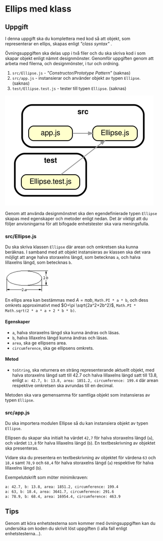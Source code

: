 # Ellips med klass

## Uppgift

I denna uppgift ska du komplettera med kod så att objekt, som representerar en ellips, skapas enligt _"class syntax"_ .

Övningsuppgiften ska delas upp i två filer och du ska skriva kod i som skapar objekt enligt nämnt designmönster. Genomför uppgiften genom att arbeta med filerna, och designmönster, i tur och ordning.

1. `src/Ellipse.js` - _"Constructor/Prototype Pattern"_ (saknas)
2. `src/app.js` - instansierar och använder objekt av typen `Ellipse`. (saknas)
3. `test/Ellipse.test.js` - tester till typen `Ellipse`. (saknas)

![Beroendediagram](/.readme/dependency-graph.svg)

Genom att använda designmönstret ska den egendefinierade typen `Ellipse` skapas med egenskaper och metoder enligt nedan. Det är viktigt att du följer anvisningarna för att bifogade enhetstester ska vara meningsfulla.

### src/Ellipse.js

Du ska skriva klassen `Ellipse` där arean och omkretsen ska kunna beräknas. I samband med att objekt instansieras av klassen ska det vara möjligt att ange halva storaxelns längd, som betecknas `a`, och halva lillaxelns längd, som betecknas `b`.

![Ellips](/.readme/ellipse.gif)

En ellips area kan bestämmas med $A=\pi ab$, `Math.PI * a * b`, och dess omkrets approximativt med $O=\pi \sqrt{2a^2+2b^2}$, `Math.PI * Math.sqrt(2 * a * a + 2 * b * b)`.

#### Egenskaper

- `a`, halva storaxelns längd ska kunna ändras och läsas.
- `b`, halva lillaxelns längd kunna ändras och läsas.
- `area`, ska ge ellipsens area.
- `circumference`, ska ge ellipsens omkrets.

#### Metod

- `toString`, ska returnera en sträng representerande aktuellt objekt, med halva storaxelns längd satt till 42.7 och halva lillaxelns längd satt till 13.8, enligt `a: 42.7, b: 13.8, area: 1851.2, circumference: 199.4` där arean respektive omkretsen ska avrundas till en decimal.

Metoden ska vara gemensamma för samtliga objekt som instansieras av typen `Ellipse`.

### src/app.js

Du ska importera modulen Ellipse så du kan instansiera objekt av typen `Ellipse`.

Ellipsen du skapar ska initialt ha värdet `42,7` för halva storaxelns längd (`a`), och värdet `13,8` för halva lillaxelns längd (`b`). En textbeskrivning av objektet ska presenteras.

Vidare ska du presentera en textbeskrivning av objektet för värdena `63` och `18,4` samt `78,9` och `68,4` för halva storaxelns längd (`a`) respektive för halva lillaxelns längd (`b`).

Exempelutskrift som möter minimikraven:

```shell
a: 42.7, b: 13.8, area: 1851.2, circumference: 199.4
a: 63, b: 18.4, area: 3641.7, circumference: 291.6
a: 78.9, b: 68.4, area: 16954.4, circumference: 463.9
```

## Tips

Genom att köra enhetstesterna som kommer med övningsuppgiften kan du undersöka om koden du skrivit löst uppgiften (i alla fall enligt enhetstesterna...).
